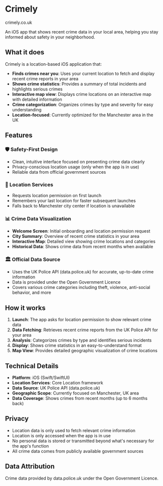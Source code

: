 # Crimely
crimely.co.uk

An iOS app that shows recent crime data in your local area, helping you stay informed about safety in your neighborhood.

## What it does

Crimely is a location-based iOS application that:

- **Finds crimes near you**: Uses your current location to fetch and display recent crime reports in your area
- **Shows crime statistics**: Provides a summary of total incidents and highlights serious crimes
- **Interactive map view**: Displays crime locations on an interactive map with detailed information
- **Crime categorization**: Organizes crimes by type and severity for easy understanding
- **Location-focused**: Currently optimized for the Manchester area in the UK

## Features

### 🛡️ Safety-First Design
- Clean, intuitive interface focused on presenting crime data clearly
- Privacy-conscious location usage (only when the app is in use)
- Reliable data from official government sources

### 📍 Location Services
- Requests location permission on first launch
- Remembers your last location for faster subsequent launches
- Falls back to Manchester city center if location is unavailable

### 📊 Crime Data Visualization
- **Welcome Screen**: Initial onboarding and location permission request
- **City Summary**: Overview of recent crime statistics in your area
- **Interactive Map**: Detailed view showing crime locations and categories
- **Historical Data**: Shows crime data from recent months when available

### 🏛️ Official Data Source
- Uses the UK Police API (data.police.uk) for accurate, up-to-date crime information
- Data is provided under the Open Government Licence
- Covers various crime categories including theft, violence, anti-social behavior, and more

## How it works

1. **Launch**: The app asks for location permission to show relevant crime data
2. **Data Fetching**: Retrieves recent crime reports from the UK Police API for your area
3. **Analysis**: Categorizes crimes by type and identifies serious incidents
4. **Display**: Shows crime statistics in an easy-to-understand format
5. **Map View**: Provides detailed geographic visualization of crime locations

## Technical Details

- **Platform**: iOS (Swift/SwiftUI)
- **Location Services**: Core Location framework
- **Data Source**: UK Police API (data.police.uk)
- **Geographic Scope**: Currently focused on Manchester, UK area
- **Data Coverage**: Shows crimes from recent months (up to 6 months back)

## Privacy

- Location data is only used to fetch relevant crime information
- Location is only accessed when the app is in use
- No personal data is stored or transmitted beyond what's necessary for the app's function
- All crime data comes from publicly available government sources

## Data Attribution

Crime data provided by data.police.uk under the Open Government Licence.
